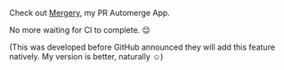 Check out [Mergery](https://github.com/apps/mergery), my PR Automerge App.

No more waiting for CI to complete. 😌

(This was developed before GitHub announced they will add this feature natively. My version is better, naturally ☺️)
